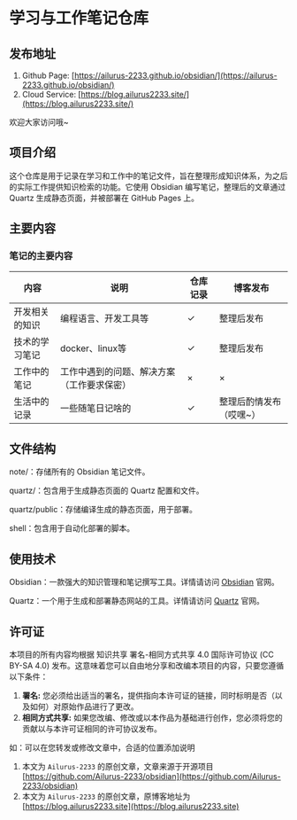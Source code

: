 # 学习与工作笔记仓库

## 发布地址

1. Github Page: [https://ailurus-2233.github.io/obsidian/](https://ailurus-2233.github.io/obsidian/)
2. Cloud Service: [https://blog.ailurus2233.site/](https://blog.ailurus2233.site/)

欢迎大家访问哦~

## 项目介绍

这个仓库是用于记录在学习和工作中的笔记文件，旨在整理形成知识体系，为之后的实际工作提供知识检索的功能。它使用 Obsidian 编写笔记，整理后的文章通过 Quartz 生成静态页面，并被部署在 GitHub Pages 上。

## 主要内容

### 笔记的主要内容

| 内容 | 说明 | 仓库记录 | 博客发布 |
| --- | ---- | --- | --- |
| 开发相关的知识 | 编程语言、开发工具等 | ✓ | 整理后发布  |
| 技术的学习笔记 |docker、linux等  | ✓ | 整理后发布  |
| 工作中的笔记  | 工作中遇到的问题、解决方案（工作要求保密） | × | ×  |
| 生活中的记录 | 一些随笔日记啥的 | ✓ |  整理后酌情发布（哎嘿~） |

## 文件结构

note/：存储所有的 Obsidian 笔记文件。

quartz/：包含用于生成静态页面的 Quartz 配置和文件。

quartz/public：存储编译生成的静态页面，用于部署。

shell：包含用于自动化部署的脚本。

## 使用技术

Obsidian：一款强大的知识管理和笔记撰写工具。详情请访问 [Obsidian](https://obsidian.md/) 官网。

Quartz：一个用于生成和部署静态网站的工具。详情请访问 [Quartz](https://quartz.jzhao.xyz/) 官网。

## 许可证

本项目的所有内容均根据 知识共享 署名-相同方式共享 4.0 国际许可协议 (CC BY-SA 4.0) 发布。这意味着您可以自由地分享和改编本项目的内容，只要您遵循以下条件：

1. **署名:** 您必须给出适当的署名，提供指向本许可证的链接，同时标明是否（以及如何）对原始作品进行了更改。
2. **相同方式共享:** 如果您改编、修改或以本作品为基础进行创作，您必须将您的贡献以与本许可证相同的许可协议发布。

如：可以在您转发或修改文章中，合适的位置添加说明

1. 本文为 `Ailurus-2233` 的原创文章，文章来源于开源项目 [https://github.com/Ailurus-2233/obsidian](https://github.com/Ailurus-2233/obsidian)
2. 本文为 `Ailurus-2233` 的原创文章，原博客地址为 [https://blog.ailurus2233.site](https://blog.ailurus2233.site)
